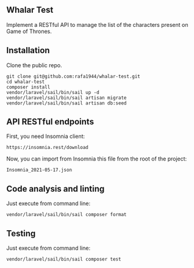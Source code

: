 ## Whalar Test

Implement a RESTful API to manage the list of the characters present on Game of Thrones.


## Installation

Clone the public repo.

```
git clone git@github.com:rafa1944/whalar-test.git
cd whalar-test
composer install
vendor/laravel/sail/bin/sail up -d
vendor/laravel/sail/bin/sail artisan migrate
vendor/laravel/sail/bin/sail artisan db:seed
```

## API RESTful endpoints

First, you need Insomnia client:

```
https://insomnia.rest/download
```

Now, you can import from Insomnia this file from the root of the project:

```
Insomnia_2021-05-17.json
```

## Code analysis and linting

Just execute from command line:

```
vendor/laravel/sail/bin/sail composer format
```

## Testing

Just execute from command line:

```
vendor/laravel/sail/bin/sail composer test
```


